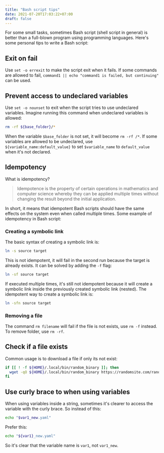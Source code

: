 ```yaml
---
title: "Bash script tips"
date: 2021-07-20T17:03:22+07:00
draft: false
---
```


For some small tasks, sometimes Bash script (shell script in general) is better than a full-blown program using programming languages. Here's some personal tips to write a Bash script:

## Exit on fail
Use `set -o errexit` to make the script exit when it fails. If some commands are allowed to fail, `command1 || echo "command1 is failed, but continuing"` can be used.

## Prevent access to undeclared variables
Use `set -o nounset` to exit when the script tries to use undeclared variables. Imagine running this command when undeclared variables is allowed:
```bash
rm -rf ${base_folder}/*
```

When the variable `$base_folder` is not set, it will become `rm -rf /*`.
If some variables are allowed to be undeclared, use `${variable_name:default_value}` to set `$variable_name` to `default_value` when it's not declared.

## Idempotency
What is idempotency?
> Idempotence is the property of certain operations in mathematics and computer science whereby they can be applied multiple times without changing the result beyond the initial application.

In short, it means that idempotent Bash scripts should have the same effects on the system even when called multiple times. Some example of idempotency in Bash script:

### Creating a symbolic link
The basic syntax of creating a symbolic link is:
```bash
ln -s source target
```

This is not idempotent, it will fail in the second run because the target is already exists. It can be solved by adding the `-f` flag:
```bash
ln -sf source target
```

If executed multiple times, it's still not idempotent because it will create a symbolic link inside the previously created symbolic link (nested). The idempotent way to create a symbolic link is:
```bash
ln -sfn source target
```

### Removing a file
The command `rm filename` will fail if the file is not exists, use `rm -f` instead. To remove folder, use `rm -rf`.

## Check if a file exists
Common usage is to download a file if only its not exist:
```bash
if [[ ! -f ${HOME}/.local/bin/random_binary ]]; then
  wget -qO ${HOME}/.local/bin/random_binary https://randomsite.com/random_binary
fi
```

## Use curly brace to when using variables
When using variables inside a string, sometimes it's clearer to access the variable with the curly brace. So instead of this:
```bash
echo "$var1_new.yaml"
```

Prefer this:
```bash
echo "${var1}_new.yaml"
```

So it's clear that the variable name is `var1`, not `var1_new`.
